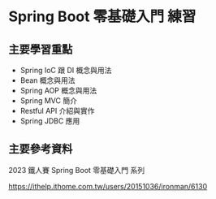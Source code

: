 # Spring Boot 零基礎入門 練習

## 主要學習重點

* Spring IoC 跟 DI 概念與用法
* Bean 概念與用法
* Spring AOP 概念與用法
* Spring MVC 簡介 
* Restful API 介紹與實作
* Spring JDBC 應用

## 主要參考資料
2023 鐵人賽 Spring Boot 零基礎入門 系列

https://ithelp.ithome.com.tw/users/20151036/ironman/6130
